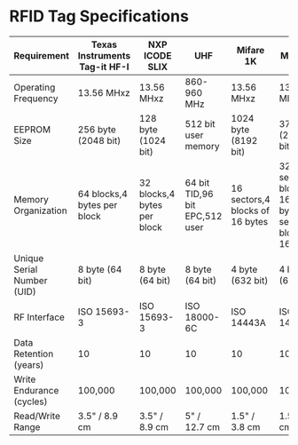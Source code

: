 # RFID Tag Specifications
|Requirement|Texas Instruments Tag-it HF-I|	NXP ICODE SLIX	|UHF	|Mifare 1K|	Mifare 4K	|Mifare Mini|	Mifare Ultralight|	Mifare Ultralight C|
|-----------|-----------------------------|-----------------|-----|---------|-----------|-----------|------------------|---------------------|
|Operating Frequency|13.56 MHxz|13.56 MHxz|860-960 MHz|13.56 MHxz|13.56 MHxz|13.56 MHxz|13.56 MHxz|13.56 MHxz|
|EEPROM Size|256 byte (2048 bit)|128 byte (1024 bit)|512 bit user memory|1024 byte (8192 bit)|3720 byte (29760 bit)|320 byte (2560 bit)|64 byte (512 bit)|192 byte (1536 bit)|
|Memory Organization|64 blocks,4 bytes per block|32 blocks,4 bytes per block|64 bit TID,96 bit EPC,512 user|16 sectors,4 blocks of 16 bytes|32 sectors,4 blocks of 16 bytes;8 sectors,16 blocks of 16 bytes|5 sectors,4 blocks of 16 bytes|16 pages,4 bytes per page|48 pages,4 bytes per page|
|Unique Serial Number (UID)|8 byte (64 bit)|8 byte (64 bit)|8 byte (64 bit)|4 byte (632 bit)|4 byte (632 bit)|4 byte (632 bit)|7 byte, cascaded|7 byte|
|RF Interface|ISO 15693-3|ISO 15693-3|ISO 18000-6C|ISO 14443A|ISO 14443A|ISO 14443A|ISO 14443A|ISO 14443A|
|Data Retention (years)|10|10|10|10|10|10|5|5|
|Write Endurance (cycles)|100,000|100,000|100,000|100,000|100,000|100,000|100,000|100,000|
|Read/Write Range|3.5" / 8.9 cm|3.5" / 8.9 cm|5" / 12.7 cm|1.5" / 3.8 cm|1.5" / 3.8 cm|1.5" / 3.8 cm|1.5" / 3.8 cm|1.5" / 3.8 cm|

